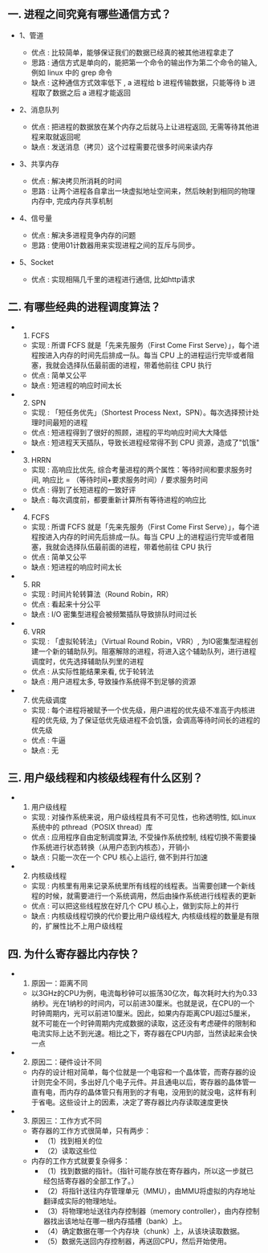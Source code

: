 ## 一. 进程之间究竟有哪些通信方式？

* 1、管道
	- 优点 : 比较简单，能够保证我们的数据已经真的被其他进程拿走了
	- 思路 : 通信方式是单向的，能把第一个命令的输出作为第二个命令的输入, 例如 linux 中的 grep 命令
	- 缺点 : 这种通信方式效率低下 , a 进程给 b 进程传输数据，只能等待 b 进程取了数据之后 a 进程才能返回

* 2、消息队列
	 - 优点 : 把进程的数据放在某个内存之后就马上让进程返回, 无需等待其他进程来取就返回呢
	 - 缺点 : 发送消息（拷贝）这个过程需要花很多时间来读内存

* 3、共享内存
   - 优点 :  解决拷贝所消耗的时间
   - 思路 : 让两个进程各自拿出一块虚拟地址空间来，然后映射到相同的物理内存中, 完成内存共享机制

* 4、信号量
  - 优点 : 解决多进程竞争内存的问题
  - 思路 : 使用01计数器用来实现进程之间的互斥与同步。

* 5、Socket 
  - 优点 : 实现相隔几千里的进程进行通信, 比如http请求


## 二. 有哪些经典的进程调度算法？
* 1. FCFS
  - 实现 : 所谓 FCFS 就是「先来先服务（First Come First Serve）」，每个进程按进入内存的时间先后排成一队。每当 CPU 上的进程运行完毕或者阻塞，我就会选择队伍最前面的进程，带着他前往 CPU 执行
  - 优点 : 简单又公平
  - 缺点 : 短进程的响应时间太长
* 2. SPN
  - 实现 : 「短任务优先」（Shortest Process Next，SPN）。每次选择预计处理时间最短的进程
  - 优点 : 短进程得到了很好的照顾，进程的平均响应时间大大降低
  - 缺点 : 短进程天天插队，导致长进程经常得不到 CPU 资源，造成了"饥饿"
* 3. HRRN
  - 实现 : 高响应比优先, 综合考量进程的两个属性：等待时间和要求服务时间, 响应比 = （等待时间+要求服务时间）/ 要求服务时间
  - 优点 : 得到了长短进程的一致好评
  - 缺点 : 每次调度前，都要重新计算所有等待进程的响应比
* 4. FCFS
  - 实现 : 所谓 FCFS 就是「先来先服务（First Come First Serve）」，每个进程按进入内存的时间先后排成一队。每当 CPU 上的进程运行完毕或者阻塞，我就会选择队伍最前面的进程，带着他前往 CPU 执行
  - 优点 : 简单又公平
  - 缺点 : 短进程的响应时间太长
* 5. RR
  - 实现 : 时间片轮转算法（Round Robin，RR）
  - 优点 : 看起来十分公平
  - 缺点 : I/O 密集型进程会被频繁插队导致排队时间过长
* 6. VRR
  - 实现 : 「虚拟轮转法」（Virtual Round Robin，VRR）, 为IO密集型进程创建一个新的辅助队列。阻塞解除的进程，将进入这个辅助队列，进行进程调度时，优先选择辅助队列里的进程
  - 优点 : 从实际性能结果来看, 优于轮转法
  - 缺点 : 用户进程太多, 导致操作系统得不到足够的资源
* 7. 优先级调度
  - 实现 : 每个进程将被赋予一个优先级，用户进程的优先级不准高于内核进程的优先级, 为了保证低优先级进程不会饥饿，会调高等待时间长的进程的优先级
  - 优点 : 牛逼
  - 缺点 : 无

## 三. 用户级线程和内核级线程有什么区别？

* 1. 用户级线程
  - 实现 : 对操作系统来说，用户级线程具有不可见性，也称透明性, 如Linux系统中的 pthread（POSIX thread）库
  - 优点 : 应用程序自由定制调度算法, 不受操作系统控制, 线程切换不需要操作系统进行状态转换（从用户态到内核态），开销小
  - 缺点 : 只能一次在一个 CPU 核心上运行, 做不到并行加速

* 2. 内核级线程
  - 实现 : 内核里有用来记录系统里所有线程的线程表。当需要创建一个新线程的时候，就需要进行一个系统调用，然后由操作系统进行线程表的更新
  - 优点 : 可以把这些线程放在好几个 CPU 核心上，做到实际上的并行
  - 缺点 : 内核级线程切换的代价要比用户级线程大, 内核级线程的数量是有限的，扩展性比不上用户级线程

## 四. 为什么寄存器比内存快？

* 1.  原因一：距离不同
	-  以3GHz的CPU为例，电流每秒钟可以振荡30亿次，每次耗时大约为0.33纳秒。光在1纳秒的时间内，可以前进30厘米。也就是说，在CPU的一个时钟周期内，光可以前进10厘米。因此，如果内存距离CPU超过5厘米，就不可能在一个时钟周期内完成数据的读取，这还没有考虑硬件的限制和电流实际上达不到光速。相比之下，寄存器在CPU内部，当然读起来会快一点
* 2. 原因二：硬件设计不同
	- 内存的设计相对简单，每个位就是一个电容和一个晶体管，而寄存器的设计则完全不同，多出好几个电子元件。并且通电以后，寄存器的晶体管一直有电，而内存的晶体管只有用到的才有电，没用到的就没电，这样有利于省电。这些设计上的因素，决定了寄存器比内存读取速度更快
* 3. 原因三：工作方式不同
	- 寄存器的工作方式很简单，只有两步：
		- （1）找到相关的位
		- （2）读取这些位
	- 内存的工作方式就要复杂得多：
		- （1）找到数据的指针。（指针可能存放在寄存器内，所以这一步就已经包括寄存器的全部工作了。）
		- （2）将指针送往内存管理单元（MMU），由MMU将虚拟的内存地址翻译成实际的物理地址。
		- （3）将物理地址送往内存控制器（memory controller），由内存控制器找出该地址在哪一根内存插槽（bank）上。
		- （4）确定数据在哪一个内存块（chunk）上，从该块读取数据。
		- （5）数据先送回内存控制器，再送回CPU，然后开始使用。

